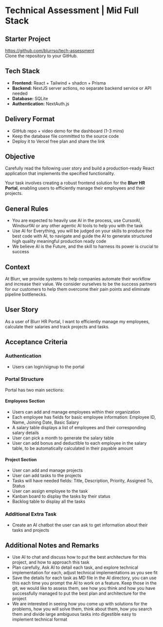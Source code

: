 # Technical Assessment | Mid Full Stack

## Starter Project

https://github.com/blurrso/tech-assessment  
Clone the repository to your GitHub.

## Tech Stack

- **Frontend:** React + Tailwind + shadcn + Prisma
- **Backend:** NextJS server actions, no separate backend service or API needed
- **Database:** SQLite
- **Authentication:** NextAuth.js

## Delivery Format

- GitHub repo + video demo for the dashboard (1-3 mins)
- Keep the database file committed to the source code
- Deploy it to Vercel free plan and share the link

## Objective

Carefully read the following user story and build a production-ready React application that implements the specified functionality.

Your task involves creating a robust frontend solution for the **Blurr HR Portal**, enabling users to efficiently manage their employees and their projects.

## General Rules

- You are expected to heavily use AI in the process, use CursorAI, WindsurfAI or any other agentic AI tools to help you with the task
- Use AI for Everything, you will be judged on your skills to produce the best code with AI, to navigate and guide the AI to generate structured high quality meaningful production ready code
- We believe AI is the Future, and the skill to harness its power is crucial to success

## Context

At Blurr, we provide systems to help companies automate their workflow and increase their value. We consider ourselves to be the success partners for our customers to help them overcome their pain points and eliminate pipeline bottlenecks.

## User Story

As a user of Blurr HR Portal, I want to efficiently manage my employees, calculate their salaries and track projects and tasks.

## Acceptance Criteria

### Authentication

- Users can login/signup to the portal

### Portal Structure

Portal has two main sections:

#### Employees Section

- Users can add and manage employees within their organization
- Each employee has fields for basic employee information: Employee ID, Name, Joining Date, Basic Salary
- A salary table displays a list of employees and their corresponding salary details
- User can pick a month to generate the salary table
- User can add bonus and deductible to each employee in the salary table, to be automatically calculated in their payable amount

#### Project Section

- User can add and manage projects
- User can add tasks to the projects
- Tasks will have needed fields: Title, Description, Priority, Assigned To, Status
- User can assign employee to the task
- Kanban board to display the tasks by their status
- Backlog table to display all the tasks

### Additional Extra Task

- Create an AI chatbot the user can ask to get information about their tasks and projects

## Additional Notes and Remarks

- Use AI to chat and discuss how to put the best architecture for this project, and how to approach this task
- Plan carefully, Ask AI to detail each task, and explore technical implementation for each, adjust technical implementations as you see fit
- Save the details for each task as MD file in the AI directory, you can use this each time you prompt the AI to work on a feature. Keep those in the git, we would like to assess them, see how you think and how you have successfully managed to put the best plan and architecture for the project
- We are interested in seeing how you come up with solutions for the problems, how you will solve them, think about them, how you search them and divide large ambiguous tasks into digestible easy to implement technical format
